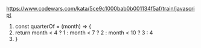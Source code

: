<https://www.codewars.com/kata/5ce9c1000bab0b001134f5af/train/javascript>

1.  const quarterOf = (month) => {
2.  return month < 4 ? 1 : month < 7 ? 2 : month < 10 ? 3 : 4
3.  }
